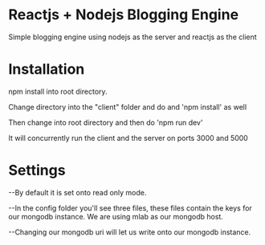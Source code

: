 # Reactjs + Nodejs Blogging Engine
Simple blogging engine using nodejs as the server and reactjs as the client

# Installation
npm install into root directory.

Change directory into the "client" folder and do and 'npm install' as well

Then change into root directory and then do 'npm run dev'

It will concurrently run the client and the server on ports 3000 and 5000

# Settings
--By default it is set onto read only mode.

--In the config folder you'll see three files, these files contain the keys
	for our mongodb instance. We are using mlab as our mongodb host.
	
--Changing our mongodb uri will let us write onto our mongodb instance.

